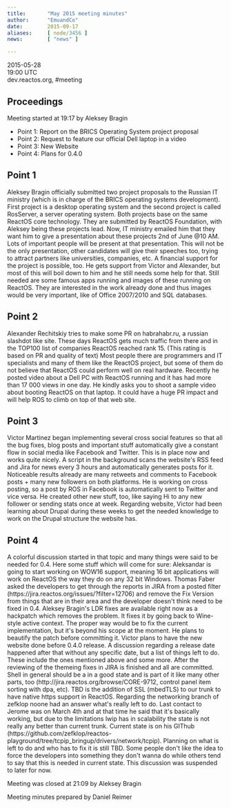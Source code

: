 ```yaml
---
title:       "May 2015 meeting minutes"
author:      "EmuandCo"
date:        2015-09-17
aliases:     [ node/3456 ]
news:        [ "news" ]

---
```


<p>2015-05-28<br />
	19:00 UTC<br />
	dev.reactos.org, #meeting</p>
<h2>Proceedings</h2>
<p>Meeting started at 19:17 by Aleksey Bragin</p>
<ul>
    <li>Point 1: Report on the BRICS Operating System project proposal</li>
    <li>Point 2: Request to feature our official Dell laptop in a video</li> 
    <li>Point 3: New Website</li>
    <li>Point 4: Plans for 0.4.0</li>
</ul>

<h2>Point 1</h2>
<p>Aleksey Bragin officially submitted two project proposals to the Russian IT ministry (which is in charge of the BRICS operating systems development). First project is a desktop operating system and the second project is called RosServer, a server operating system. Both projects base on the same ReactOS core technology. They are submitted by ReactOS Foundation, with Aleksey being these projects lead. Now, IT ministry emailed him that they want him to give a presentation about these projects 2nd of June @10 AM. Lots of important people will be present at that presentation. This will not be the only presentation, other candidates will give their speeches too, trying to attract partners like universities, companies, etc. A financial support for the project is possible, too. He gets support from Victor and Alexander, but most of this will boil down to him and he still needs some help for that. Still needed are some famous apps running and images of these running on ReactOS. They are interested in the work already done and thus images would be very important, like of Office 2007/2010 and SQL databases.</p>

<h2>Point 2</h2>
<p>Alexander Rechitskiy tries to make some PR on habrahabr.ru, a russian slashdot like site. These days ReactOS gets much traffic from there and in the TOP100 list of companies ReactOS reached rank 15. (This rating is based on PR and quality of text) Most people there are programmers and IT specialists and many of them like the ReactOS project, but some of them do not believe that ReactOS could perform well on real hardware. Recently he posted video about a Dell PC with ReactOS running and it has had more than 17 000 views in one day. He kindly asks you to shoot a sample video about booting ReactOS on that laptop. It could have a huge PR impact and will help ROS to climb on top of that web site.</p>

<h2>Point 3</h2>
<p>Victor Martinez began implementing several cross social features so that all the bug fixes, blog posts and important stuff automatically give a constant flow in social media like Facebook and Twitter. This is in place now and works quite nicely. A script in the background scans the website's RSS feed and Jira for news every 3 hours and automatically generates posts for it. Noticeable results already are many retweets and comments to Facebook posts + many new followers on both platforms. He is working on cross posting, so a post by ROS in Facebook is automatically sent to Twitter and vice versa. He created other new stuff, too, like saying Hi to any new follower or sending stats once at week. Regarding website, Victor had been learning about Drupal during these weeks to get the needed knowledge to work on the Drupal structure the website has.</p>

<h2>Point 4</h2>
<p>A colorful discussion started in that topic and many things were said to be needed for 0.4. Here some stuff which will come for sure:
Aleksandar is going to start working on WOW16 support, meaning 16 bit applications will work on ReactOS the way they do on any 32 bit Windows. Thomas Faber asked the developers to get through the reports in JIRA from a posted filter (https://jira.reactos.org/issues/?filter=12706) and remove the Fix Version from things that are in their area and the developer doesn't think need to be fixed in 0.4. Aleksey Bragin's LDR fixes are available right now as a hackpatch which removes the problem. It fixes it by going back to Wine-style active context. The proper way would be to fix the current implementation, but it's beyond his scope at the moment. He plans to beautify the patch before committing it. Victor plans to have the new website done before 0.4.0 release. A discussion regarding a release date happened after that without any specific date, but a list of things left to do. These include the ones mentioned above and some more. After the reviewing of the themeing fixes in JIRA is finished and all are committed. Shell in general should be a in a good state and is part of it like many other parts, too (http://jira.reactos.org/browse/CORE-9712, control panel item sorting with dpa, etc). TBD is the addition of SSL (mbedTLS) to our trunk to have native https support in ReactOS. Regarding the networking branch of zefklop noone had an answer what's really left to do. Last contact to Jerome was on March 4th and at that time he said that it's basically working, but due to the limitations lwip has in scalability the state is not really any better than current trunk. Current state is on his GIThub (https://github.com/zefklop/reactos-playground/tree/tcpip_bringup/drivers/network/tcpip). Planning on what is left to do and who has to fix it is still TBD. Some people don't like the idea to force the developers into something they don't wanna do while others tend to say that this is needed in current state. This discussion was suspended to later for now.</p>

<p>Meeting was closed at 21:09 by Aleksey Bragin</p>
<p>Meeting minutes prepared by Daniel Reimer</p>
